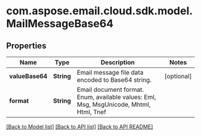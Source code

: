 
# com.aspose.email.cloud.sdk.model.MailMessageBase64

## Properties
Name | Type | Description | Notes
------------ | ------------- | ------------- | -------------
**valueBase64** | **String** | Email message file data encoded to Base64 string.              |  [optional]
**format** | **String** | Email document format. Enum, available values: Eml, Msg, MsgUnicode, Mhtml, Html, Tnef | 


[[Back to Model list]](README.md#documentation-for-models) [[Back to API list]](README.md#documentation-for-api-endpoints) [[Back to API README]](README.md)

